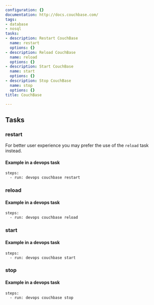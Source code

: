```yaml
---
configuration: {}
documentation: http://docs.couchbase.com/
tags:
- database
- nosql
tasks:
- description: Restart CouchBase
  name: restart
  options: {}
- description: Reload CouchBase
  name: reload
  options: {}
- description: Start CouchBase
  name: start
  options: {}
- description: Stop CouchBase
  name: stop
  options: {}
title: CouchBase

---
```


## Tasks
### restart

For better user experience you may prefer the use of the `reload` task instead.

#### Example in a devops task

    steps:
      - run: devops couchbase restart

### reload

#### Example in a devops task

    steps:
      - run: devops couchbase reload

### start

#### Example in a devops task

    steps:
      - run: devops couchbase start

### stop

#### Example in a devops task

    steps:
      - run: devops couchbase stop
